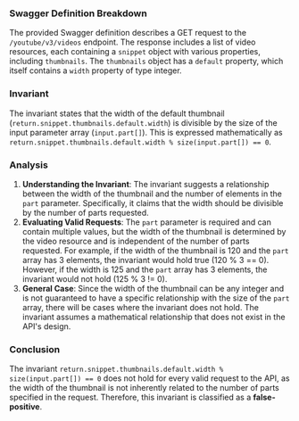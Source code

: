 ### Swagger Definition Breakdown
The provided Swagger definition describes a GET request to the `/youtube/v3/videos` endpoint. The response includes a list of video resources, each containing a `snippet` object with various properties, including `thumbnails`. The `thumbnails` object has a `default` property, which itself contains a `width` property of type integer.

### Invariant
The invariant states that the width of the default thumbnail (`return.snippet.thumbnails.default.width`) is divisible by the size of the input parameter array (`input.part[]`). This is expressed mathematically as `return.snippet.thumbnails.default.width % size(input.part[]) == 0`.

### Analysis
1. **Understanding the Invariant**: The invariant suggests a relationship between the width of the thumbnail and the number of elements in the `part` parameter. Specifically, it claims that the width should be divisible by the number of parts requested.
2. **Evaluating Valid Requests**: The `part` parameter is required and can contain multiple values, but the width of the thumbnail is determined by the video resource and is independent of the number of parts requested. For example, if the width of the thumbnail is 120 and the `part` array has 3 elements, the invariant would hold true (120 % 3 == 0). However, if the width is 125 and the `part` array has 3 elements, the invariant would not hold (125 % 3 != 0).
3. **General Case**: Since the width of the thumbnail can be any integer and is not guaranteed to have a specific relationship with the size of the `part` array, there will be cases where the invariant does not hold. The invariant assumes a mathematical relationship that does not exist in the API's design.

### Conclusion
The invariant `return.snippet.thumbnails.default.width % size(input.part[]) == 0` does not hold for every valid request to the API, as the width of the thumbnail is not inherently related to the number of parts specified in the request. Therefore, this invariant is classified as a **false-positive**.
